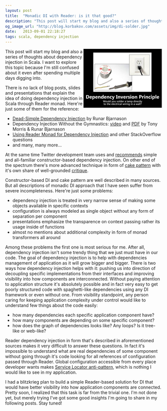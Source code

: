 ```yaml
---
layout: post
title:  "Monadic DI with Reader: is it that good?"
description: "This post will start my blog and also a series of thoughts about dependency injection in Scala. I want to explore this topic because I'm still confused about it even after spending multiple days digging into."
og_image_url: "http://blog.korbakov.com/assets/img/di-solder.jpg"
date:   2013-09-01 22:18:27
tags: scala, dependency injection
---
```

<img src="/assets/img/di-solder.jpg" align="right" width="50%"/>
This post will start my blog and also a series of thoughts about dependency injection in Scala. I want to explore this topic because I'm still confused about it even after spending multiple days digging into.

There is no lack of blog posts, slides and presentations that explain the idea of doing dependency injection in Scala through Reader monad. Here're just some of them for the reference:

 * [Dead-Simple Dependency Injection][dead-simple-di] by Runar Bjarnason
 * Dependency Injection Without the Gymnastics: [video][di-no-gym-video] and [PDF][di-no-gym-pdf] by Tony Morris & Runar Bjarnason
 * [Using Reader Monad for Dependency Injection][di-on-so] and other StackOverflow questions
 * and many, many more...

At the same time Twitter development team uses and [recommends][twitter-effective-scala] simple and all-familiar constructor-based dependency injection. On other end of the spectrum there's more advanced technique in form of [cake pattern][cake-pattern] with it's own share of well-grounded [critique][cake-pattern-critique].

Constructor-based DI and cake pattern are well described in many sources. But all descriptions of monadic DI approach that I have seen suffer from severe incompleteness. Here're just some problems:

 * dependency injection is treated in very narrow sense of making some objects available in specific contexts
 * configuration is always modeled as single object without any form of separation per component
 * presentations emphasize the transparence on context passing rather its usage inside of functions
 * almost no mentions about additional complexity in form of monad transformers all around

Among these problems the first one is most serious for me. After all, dependency injection isn't some trendy thing that we just must have in our code. The goal of dependency injection is to help with dependencies management of application as it will grow bigger and bigger. There is two ways how dependency injection helps with it: pushing us into direction of decoupling specific implementations from their interfaces and improving visibility into how components are interconnected. Without paying attention to application structure it's absolutely possible and in fact very easy to get poorly structured code with spaghetti-like dependencies using any DI framework or even without one.
From visibility standpoint, any person caring for keeping application complexity under control would like to understand few things about the code easily:

   * how many dependencies each specific application component have?
   * how many components are depending on some specific component?
   * how does the graph of dependencies looks like? Any loops? Is it tree-like or web-like?

Reader dependency injection in form that's described in aforementioned sources makes it very difficult to answer these questions. In fact it's impossible to understand what are real dependencies of some component without going through it's code looking for all references of configuration passed through Reader. Global configuration accessible from every place developer wants makes [Service Locator anti-pattern][sl-anti-pattern], which is nothing I would like to see in my application.

I had a blitzkrieg plan to build a simple Reader-based solution for DI that would have better visibility into how application components are connected. Pretty soon, I realized that this task is far from the trivial one. I'm not done yet, but merely trying I've got some good insights I'm going to share in my following posts. Stay tuned!

[dead-simple-di]: http://www.youtube.com/watch?v=ZasXwtTRkio
[di-no-gym-video]: http://vimeo.com/44502327
[di-no-gym-pdf]: http://phillyemergingtech.com/2012/system/presentations/di-without-the-gymnastics.pdf
[di-on-so]: http://stackoverflow.com/questions/11276319/using-reader-monad-for-dependency-injection
[twitter-effective-scala]: http://twitter.github.io/effectivescala/#Object%20oriented%20programming-Dependency%20injection
[cake-pattern]: http://jonasboner.com/2008/10/06/real-world-scala-dependency-injection-di/
[cake-pattern-critique]: http://igstan.ro/posts/2013-06-08-dependencies-and-modules-in-scala.html
[sl-anti-pattern]: http://igstan.ro/posts/2013-06-08-dependencies-and-modules-in-scala.html